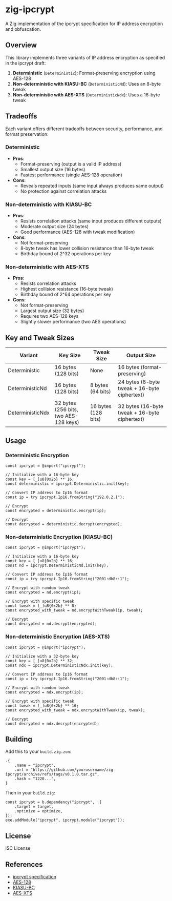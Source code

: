 # zig-ipcrypt

A Zig implementation of the ipcrypt specification for IP address encryption and obfuscation.

## Overview

This library implements three variants of IP address encryption as specified in the ipcrypt draft:

1. **Deterministic** (`Deterministic`): Format-preserving encryption using AES-128
2. **Non-deterministic with KIASU-BC** (`DeterministicNd`): Uses an 8-byte tweak
3. **Non-deterministic with AES-XTS** (`DeterministicNdx`): Uses a 16-byte tweak

## Tradeoffs

Each variant offers different tradeoffs between security, performance, and format preservation:

### Deterministic

- **Pros**:
  - Format-preserving (output is a valid IP address)
  - Smallest output size (16 bytes)
  - Fastest performance (single AES-128 operation)
- **Cons**:
  - Reveals repeated inputs (same input always produces same output)
  - No protection against correlation attacks

### Non-deterministic with KIASU-BC

- **Pros**:
  - Resists correlation attacks (same input produces different outputs)
  - Moderate output size (24 bytes)
  - Good performance (AES-128 with tweak modification)
- **Cons**:
  - Not format-preserving
  - 8-byte tweak has lower collision resistance than 16-byte tweak
  - Birthday bound of 2^32 operations per key

### Non-deterministic with AES-XTS

- **Pros**:
  - Resists correlation attacks
  - Highest collision resistance (16-byte tweak)
  - Birthday bound of 2^64 operations per key
- **Cons**:
  - Not format-preserving
  - Largest output size (32 bytes)
  - Requires two AES-128 keys
  - Slightly slower performance (two AES operations)

## Key and Tweak Sizes

| Variant          | Key Size                              | Tweak Size          | Output Size                                   |
| ---------------- | ------------------------------------- | ------------------- | --------------------------------------------- |
| Deterministic    | 16 bytes (128 bits)                   | None                | 16 bytes (format-preserving)                  |
| DeterministicNd  | 16 bytes (128 bits)                   | 8 bytes (64 bits)   | 24 bytes (8-byte tweak + 16-byte ciphertext)  |
| DeterministicNdx | 32 bytes (256 bits, two AES-128 keys) | 16 bytes (128 bits) | 32 bytes (16-byte tweak + 16-byte ciphertext) |

## Usage

### Deterministic Encryption

```zig
const ipcrypt = @import("ipcrypt");

// Initialize with a 16-byte key
const key = [_]u8{0x2b} ** 16;
const deterministic = ipcrypt.Deterministic.init(key);

// Convert IP address to Ip16 format
const ip = try ipcrypt.Ip16.fromString("192.0.2.1");

// Encrypt
const encrypted = deterministic.encrypt(ip);

// Decrypt
const decrypted = deterministic.decrypt(encrypted);
```

### Non-deterministic Encryption (KIASU-BC)

```zig
const ipcrypt = @import("ipcrypt");

// Initialize with a 16-byte key
const key = [_]u8{0x2b} ** 16;
const nd = ipcrypt.DeterministicNd.init(key);

// Convert IP address to Ip16 format
const ip = try ipcrypt.Ip16.fromString("2001:db8::1");

// Encrypt with random tweak
const encrypted = nd.encrypt(ip);

// Encrypt with specific tweak
const tweak = [_]u8{0x2b} ** 8;
const encrypted_with_tweak = nd.encryptWithTweak(ip, tweak);

// Decrypt
const decrypted = nd.decrypt(encrypted);
```

### Non-deterministic Encryption (AES-XTS)

```zig
const ipcrypt = @import("ipcrypt");

// Initialize with a 32-byte key
const key = [_]u8{0x2b} ** 32;
const ndx = ipcrypt.DeterministicNdx.init(key);

// Convert IP address to Ip16 format
const ip = try ipcrypt.Ip16.fromString("2001:db8::1");

// Encrypt with random tweak
const encrypted = ndx.encrypt(ip);

// Encrypt with specific tweak
const tweak = [_]u8{0x2b} ** 16;
const encrypted_with_tweak = ndx.encryptWithTweak(ip, tweak);

// Decrypt
const decrypted = ndx.decrypt(encrypted);
```

## Building

Add this to your `build.zig.zon`:

```zig
.{
    .name = "ipcrypt",
    .url = "https://github.com/yourusername/zig-ipcrypt/archive/refs/tags/v0.1.0.tar.gz",
    .hash = "1220...",
}
```

Then in your `build.zig`:

```zig
const ipcrypt = b.dependency("ipcrypt", .{
    .target = target,
    .optimize = optimize,
});
exe.addModule("ipcrypt", ipcrypt.module("ipcrypt"));
```

## License

ISC License

## References

- [ipcrypt specification](https://github.com/jedisct1/draft-denis-ipcrypt)
- [AES-128](https://nvlpubs.nist.gov/nistpubs/FIPS/NIST.FIPS.197.pdf)
- [KIASU-BC](https://eprint.iacr.org/2014/831)
- [AES-XTS](https://standards.ieee.org/ieee/1619/2041/)
